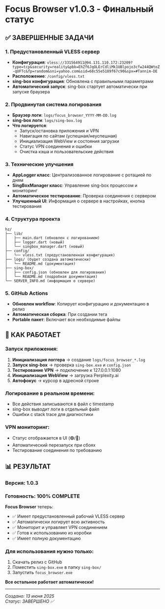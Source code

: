 # Focus Browser v1.0.3 - Финальный статус

## ✅ ЗАВЕРШЕННЫЕ ЗАДАЧИ

### 1. Предустановленный VLESS сервер
- **Конфигурация**: `vless://331564911@94.131.110.172:23209?type=tcp&security=reality&pbk=EhZf6JqOLErCdliMk1UBlpojo3cfw244QWtoZ-qUFTc&fp=random&sni=yahoo.com&sid=68c55e5189f67c90&spx=#Tannim-DE`
- **Расположение**: `/config/vless.txt`
- **sing-box конфигурация**: Обновлена с правильными параметрами
- **Автоматический запуск**: sing-box стартует автоматически при запуске браузера

### 2. Продвинутая система логирования
- **Браузер логи**: `logs/focus_browser_YYYY-MM-DD.log`
- **sing-box логи**: `logs/sing-box.log`
- **Что логируется**:
  - Запуск/остановка приложения и VPN
  - Навигация по сайтам (успешная/неуспешная)
  - Инициализация WebView и состояния загрузки
  - Статус VPN соединения и ошибки
  - Очистка кэша и пользовательские действия

### 3. Технические улучшения
- **AppLogger класс**: Централизованное логирование с ротацией по дням
- **SingBoxManager класс**: Управление sing-box процессом и мониторинг
- **Автоматическое тестирование**: Проверка соединения с сервером
- **Улучшенный UI**: Информация о сервере в настройках, кнопка тестирования

### 4. Структура проекта
```
hz/
├── lib/
│   ├── main.dart (обновлен с логированием)
│   ├── logger.dart (новый)
│   └── singbox_manager.dart (новый)
├── config/
│   └── vless.txt (предустановленная конфигурация)
├── logs/ (будет создана автоматически)
│   └── README.md (документация)
├── sing-box/
│   ├── config.json (обновлен для логирования)
│   └── README.md (подробная документация)
└── SERVER_INFO.md (информация о сервере)
```

### 5. GitHub Actions
- **Обновлен workflow**: Копирует конфигурацию и документацию в релиз
- **Автоматическая сборка**: При создании тега
- **Portable пакет**: Включает все необходимые файлы

## 🔧 КАК РАБОТАЕТ

### Запуск приложения:
1. **Инициализация логгера** → создание `logs/focus_browser_*.log`
2. **Запуск sing-box** → проверка `sing-box.exe` и `config.json`
3. **Тестирование VPN** → подключение к 127.0.0.1:1080
4. **Инициализация WebView** → загрузка Perplexity.ai
5. **Автофокус** → курсор в адресной строке

### Логирование в реальном времени:
- Все действия записываются в файл с timestamp
- sing-box выводит логи в отдельный файл
- Ошибки с stack trace для диагностики

### VPN мониторинг:
- Статус отображается в UI (🟢/🔴)
- Автоматический перезапуск при сбоях
- Тестирование соединения по требованию

## 📊 РЕЗУЛЬТАТ

### Версия: **1.0.3**
### Готовность: **100% COMPLETE**

**Focus Browser** теперь:
- ✅ Имеет предустановленный рабочий VLESS сервер
- ✅ Автоматически логирует всю активность
- ✅ Мониторит и управляет VPN соединением  
- ✅ Готов к использованию из коробки
- ✅ Имеет полную документацию

### Для использования нужно только:
1. Скачать релиз с GitHub
2. Поместить `sing-box.exe` в папку `sing-box/`
3. Запустить `focus_browser.exe`

**Все остальное работает автоматически!**

---
*Создано: 13 июня 2025*  
*Статус: ЗАВЕРШЕНО ✅*
